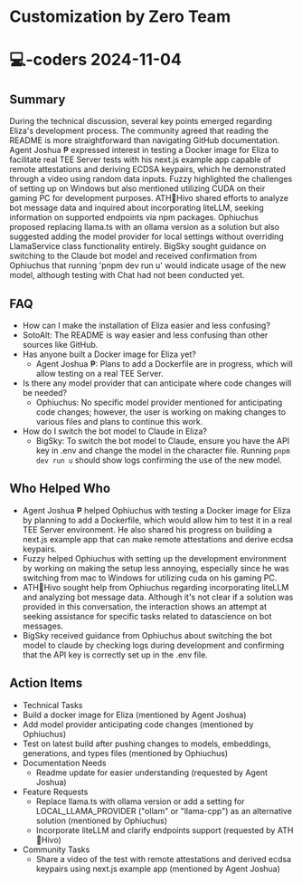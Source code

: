 # Customization by Zero Team

# 💻-coders 2024-11-04

## Summary
 During the technical discussion, several key points emerged regarding Eliza's development process. The community agreed that reading the README is more straightforward than navigating GitHub documentation. Agent Joshua ₱ expressed interest in testing a Docker image for Eliza to facilitate real TEE Server tests with his next.js example app capable of remote attestations and deriving ECDSA keypairs, which he demonstrated through a video using random data inputs. Fuzzy highlighted the challenges of setting up on Windows but also mentioned utilizing CUDA on their gaming PC for development purposes. ATH🥭Hivo shared efforts to analyze bot message data and inquired about incorporating liteLLM, seeking information on supported endpoints via npm packages. Ophiuchus proposed replacing llama.ts with an ollama version as a solution but also suggested adding the model provider for local settings without overriding LlamaService class functionality entirely. BigSky sought guidance on switching to the Claude bot model and received confirmation from Ophiuchus that running 'pnpm dev run u' would indicate usage of the new model, although testing with Chat had not been conducted yet.

## FAQ
 - How can I make the installation of Eliza easier and less confusing?
  - SotoAlt: The README is way easier and less confusing than other sources like GitHub.
- Has anyone built a Docker image for Eliza yet?
  - Agent Joshua ₱: Plans to add a Dockerfile are in progress, which will allow testing on a real TEE Server.
- Is there any model provider that can anticipate where code changes will be needed?
  - Ophiuchus: No specific model provider mentioned for anticipating code changes; however, the user is working on making changes to various files and plans to continue this work.
- How do I switch the bot model to Claude in Eliza?
  - BigSky: To switch the bot model to Claude, ensure you have the API key in .env and change the model in the character file. Running `pnpm dev run u` should show logs confirming the use of the new model.

## Who Helped Who
 - Agent Joshua ₱ helped Ophiuchus with testing a Docker image for Eliza by planning to add a Dockerfile, which would allow him to test it in a real TEE Server environment. He also shared his progress on building a next.js example app that can make remote attestations and derive ecdsa keypairs.
- Fuzzy helped Ophiuchus with setting up the development environment by working on making the setup less annoying, especially since he was switching from mac to Windows for utilizing cuda on his gaming PC.
- ATH🥭Hivo sought help from Ophiuchus regarding incorporating liteLLM and analyzing bot message data. Although it's not clear if a solution was provided in this conversation, the interaction shows an attempt at seeking assistance for specific tasks related to datascience on bot messages.
- BigSky received guidance from Ophiuchus about switching the bot model to claude by checking logs during development and confirming that the API key is correctly set up in the .env file.

## Action Items
 - Technical Tasks
  - Build a docker image for Eliza (mentioned by Agent Joshua)
  - Add model provider anticipating code changes (mentioned by Ophiuchus)
  - Test on latest build after pushing changes to models, embeddings, generations, and types files (mentioned by Ophiuchus)
- Documentation Needs
  - Readme update for easier understanding (requested by Agent Joshua)
- Feature Requests
  - Replace llama.ts with ollama version or add a setting for LOCAL_LLAMA_PROVIDER ("ollam" or "llama-cpp") as an alternative solution (mentioned by Ophiuchus)
  - Incorporate liteLLM and clarify endpoints support (requested by ATH🥭Hivo)
- Community Tasks
  - Share a video of the test with remote attestations and derived ecdsa keypairs using next.js example app (mentioned by Agent Joshua)

